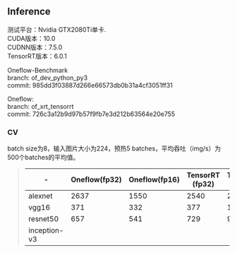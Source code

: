 ## Inference

测试平台：Nvidia GTX2080Ti单卡.  
CUDA版本：10.0  
CUDNN版本：7.5.0   
TensorRT版本：6.0.1  

Oneflow-Benchmark   
branch: of_dev_python_py3    
commit: 985dd3f03887d266e66573db0b31a4cf3051ff31   

Oneflow:   
branch: of_xrt_tensorrt   
commit: 726c3a12b9d97b57f9fb7e3d212b63564e20e755   

### CV
batch size为8，输入图片大小为224，预热5 batches，平均吞吐（img/s）为500个batches的平均值。

>| -            | Oneflow(fp32) | Oneflow(fp16) | TensorRT (fp32) | TensorRT (fp16) | TensorRT (int8) |
>| ------------ | ------------- | ------------- | --------------- | --------------- | --------------- |
>| alexnet      | 2637          | 1550          | 2540            | 2759            |                 |
>| vgg16        | 371           | 332           | 377             | 1124            |                 |
>| resnet50     | 657           | 541           | 729             | 940             |                 |
>| inception-v3 |            |            |              |              |                 |
